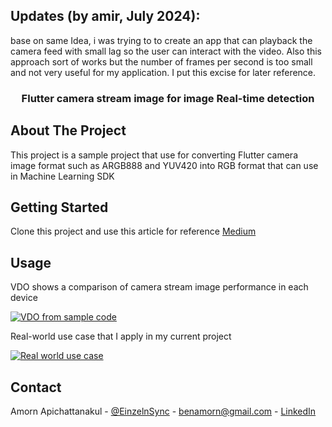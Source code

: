 ## Updates (by amir, July 2024):
base on same Idea, i was trying to to create an app that can playback the camera feed with small lag so the user can interact with the video.
Also this approach sort of works but the number of frames per second is too small and not very useful for my application. I put this excise for later reference. 

<div align="center">
<h3 align="center">Flutter camera stream image for image Real-time detection</h3>
</div>

## About The Project

This project is a sample project that use for converting Flutter camera image format such as ARGB888 and YUV420 into RGB format that can use in Machine Learning SDK

## Getting Started

Clone this project and use this article for reference [Medium](https://medium.com/kbtg-life/real-time-machine-learning-with-flutter-camera-bbcf1b5c3193)

## Usage

VDO shows a comparison of camera stream image performance in each device

[![VDO from sample code](https://img.youtube.com/vi/nuwvMFVkatY/0.jpg)](https://www.youtube.com/watch?v=nuwvMFVkatY)

Real-world use case that I apply in my current project

[![Real world use case](https://img.youtube.com/vi/fEdWB2Y-79U/0.jpg)](https://www.youtube.com/watch?v=fEdWB2Y-79U)

## Contact

Amorn Apichattanakul - [@EinzelnSync](https://twitter.com/EinzelnSync) - benamorn@gmail.com - [LinkedIn](https://www.linkedin.com/in/amorna/)
